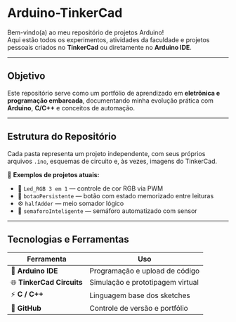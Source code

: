 # Arduino-TinkerCad

Bem-vindo(a) ao meu repositório de projetos Arduino!  
Aqui estão todos os experimentos, atividades da faculdade e projetos pessoais criados no **TinkerCad** ou diretamente no **Arduino IDE**.

---

## Objetivo

Este repositório serve como um portfólio de aprendizado em **eletrônica e programação embarcada**, documentando minha evolução prática com **Arduino**, **C/C++** e conceitos de automação.

---

## Estrutura do Repositório

Cada pasta representa um projeto independente, com seus próprios arquivos `.ino`, esquemas de circuito e, às vezes, imagens do TinkerCad.

📁 **Exemplos de projetos atuais:**
- 🔴 `Led_RGB 3 em 1` — controle de cor RGB via PWM  
- 🔘 `botaoPersistente` — botão com estado memorizado entre leituras  
- ⚙️ `halfAdder` — meio somador lógico  
- 🚦 `semaforoInteligente` — semáforo automatizado com sensor  

---

## Tecnologias e Ferramentas

| Ferramenta | Uso |
|-------------|-----|
| 🧠 **Arduino IDE** | Programação e upload de código |
| 🌐 **TinkerCad Circuits** | Simulação e prototipagem virtual |
| ⚡ **C / C++** | Linguagem base dos sketches |
| 💾 **GitHub** | Controle de versão e portfólio |
